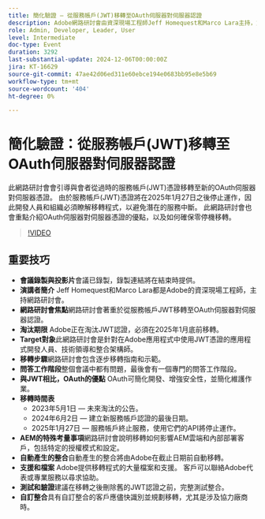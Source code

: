 ```yaml
---
title: 簡化驗證 — 從服務帳戶(JWT)移轉至OAuth伺服器對伺服器認證
description: Adobe網路研討會由資深現場工程師Jeff Homequest和Marco Lara主持，重點從服務帳戶JWT移轉至OAuth伺服器對伺服器憑證，強調2025年1月的淘汰截止日期、移轉步驟、OAuth的優點及AEM的特殊考量，並為該過程提供廣泛的支援和檔案。
role: Admin, Developer, Leader, User
level: Intermediate
doc-type: Event
duration: 3292
last-substantial-update: 2024-12-06T00:00:00Z
jira: KT-16629
source-git-commit: 47ae42d06ed311e60ebce194e0683bb95e8e5b69
workflow-type: tm+mt
source-wordcount: '404'
ht-degree: 0%

---
```



# 簡化驗證：從服務帳戶(JWT)移轉至OAuth伺服器對伺服器認證

此網路研討會會引導與會者從過時的服務帳戶(JWT)憑證移轉至新的OAuth伺服器對伺服器憑證。 由於服務帳戶(JWT)憑證將在2025年1月27日之後停止運作，因此開發人員和組織必須瞭解移轉程式，以避免潛在的服務中斷。 此網路研討會也會重點介紹OAuth伺服器對伺服器憑證的優點，以及如何確保零停機移轉。

>[!VIDEO](https://video.tv.adobe.com/v/3440936/?learn=on&enablevpops)

## 重要技巧

* **會議錄製與投影片**&#x200B;會議已錄製，錄製連結將在結束時提供。
* **演講者簡介** Jeff Homequest和Marco Lara都是Adobe的資深現場工程師，主持網路研討會。
* **網路研討會焦點**&#x200B;網路研討會著重於從服務帳戶JWT移轉至OAuth伺服器對伺服器認證。
* **淘汰期限** Adobe正在淘汰JWT認證，必須在2025年1月底前移轉。
* **Target對象**&#x200B;此網路研討會是針對在Adobe應用程式中使用JWT憑證的應用程式開發人員、技術領導和整合架構師。
* **移轉步驟**&#x200B;網路研討會包含逐步移轉指南和示範。
* **問答工作階段**&#x200B;整個會議中都有問題，最後會有一個專門的問答工作階段。
* **與JWT相比，OAuth的優點** OAuth可簡化開發、增強安全性，並簡化維護作業。
* **移轉時間表**
   * 2023年5月1日 — 未來淘汰的公告。
   * 2024年6月2日 — 建立新服務帳戶認證的最後日期。
   * 2025年1月27日 — 服務帳戶終止服務，使用它們的API將停止運作。
* **AEM的&#x200B;特殊考量事項**&#x200B;網路研討會說明移轉如何影響AEM雲端和內部部署客戶，包括特定的授權模式和設定。
* **自動產生的整合**&#x200B;自動產生的整合將由Adobe在截止日期前自動移轉。
* **支援和檔案** Adobe提供移轉程式的大量檔案和支援。 客戶可以聯絡Adobe代表或專業服務以尋求協助。
* **測試和驗證**&#x200B;建議在移轉之後刪除舊的JWT認證之前，完整測試整合。
* **自訂整合**&#x200B;具有自訂整合的客戶應儘快識別並規劃移轉，尤其是涉及協力廠商時。